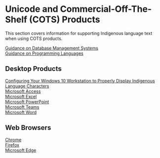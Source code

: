 # Unicode and Commercial-Off-The-Shelf (COTS) Products 
This section covers information for supporting Indigenous language text when using COTS products. 

[Guidance on Database Management Systems](../databases/Readme.md) <br>
[Guidance on Programming Languages](../programming_languages/Readme.md) <br>

## Desktop Products
[Configuring Your Windows 10 Workstation to Properly Display Indigenous Language Characters](configuring_workstation.md) <br>
[Microsoft Access](configuring_workstation.md#microsoft-access)<br>
[Microsoft Excel](configuring_workstation.md#microsoft-excel)<br>
[Microsoft PowerPoint](configuring_workstation.md#microsoft-powerpoint)<br>
[Microsoft Teams](configuring_workstation.md#microsoft-teams)<br>
[Microsoft Word](configuring_workstation.md#microsoft-word)<br>

## Web Browsers
[Chrome](configuring_workstation.md#chrome)<br>
[Firefox](configuring_workstation.md#firefox) <br>
[Microsoft Edge](configuring_workstation.md#edge)<br>

